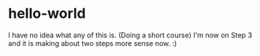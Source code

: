 # hello-world
I have no idea what any of this is. (Doing a short course)
I'm now on Step 3 and it is making about two steps more sense now. :)
